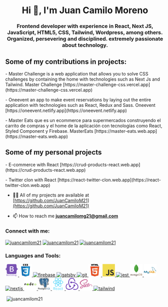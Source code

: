 <h1 align="center">Hi 👋, I'm Juan Camilo Moreno</h1>
<h3 align="center">Frontend developer with experience in React, Next JS, JavaScript, HTML5, CSS, Tailwind, Wordpress, among others. Organized, persevering and disciplined. extremely passionate about technology.</h3>

<h2>Some of my contributions in projects:</h2>

<p>- Master Challenge is a web application that allows you to solve CSS challenges by containing the home with technologies such as Next Js and Tailwind.
Master Challenge [https://master-challenge-css.vercel.app](https://master-challenge-css.vercel.app)</p>

<p>- Oneevent an app to make event reservations by laying out the entire application with technologies such as React, Redux and Sass.
Oneevent [https://oneevent.netlify.app](https://oneevent.netlify.app)</p>

<p>- Master Eats que es un ecommerce para supermercados construyendo el carrito de compras y el home de la aplicación con tecnologías como React,  Styled Component y Firebase.
MasterEats [https://master-eats.web.app](https://master-eats.web.app)</p>

<h2>Some of my personal projects</h2>
<p>- E-commerce with React [https://crud-products-react.web.app](https://crud-products-react.web.app)</p>
<p>- Twitter clon with React [https://react-twitter-clon.web.app](https://react-twitter-clon.web.app)</p>

- 👨‍💻 All of my projects are available at [https://github.com/JuanCamiloM21](https://github.com/JuanCamiloM21)

- 📫 How to reach me **juancamilomg21@gmail.com**

<h3 align="left">Connect with me:</h3>
<p align="left">
<a href="https://twitter.com/juancamilom21" target="blank"><img align="center" src="https://raw.githubusercontent.com/rahuldkjain/github-profile-readme-generator/master/src/images/icons/Social/twitter.svg" alt="juancamilom21" height="30" width="40" /></a>
<a href="https://linkedin.com/in/juancamilom21" target="blank"><img align="center" src="https://raw.githubusercontent.com/rahuldkjain/github-profile-readme-generator/master/src/images/icons/Social/linked-in-alt.svg" alt="juancamilom21" height="30" width="40" /></a>
<a href="https://instagram.com/juancamilom21" target="blank"><img align="center" src="https://raw.githubusercontent.com/rahuldkjain/github-profile-readme-generator/master/src/images/icons/Social/instagram.svg" alt="juancamilom21" height="30" width="40" /></a>
</p>

<h3 align="left">Languages and Tools:</h3>
<p align="left"> <a href="https://getbootstrap.com" target="_blank" rel="noreferrer"> <img src="https://raw.githubusercontent.com/devicons/devicon/master/icons/bootstrap/bootstrap-plain-wordmark.svg" alt="bootstrap" width="40" height="40"/> </a> <a href="https://www.w3schools.com/css/" target="_blank" rel="noreferrer"> <img src="https://raw.githubusercontent.com/devicons/devicon/master/icons/css3/css3-original-wordmark.svg" alt="css3" width="40" height="40"/> </a> <a href="https://firebase.google.com/" target="_blank" rel="noreferrer"> <img src="https://www.vectorlogo.zone/logos/firebase/firebase-icon.svg" alt="firebase" width="40" height="40"/> </a> <a href="https://www.gatsbyjs.com/" target="_blank" rel="noreferrer"> <img src="https://www.vectorlogo.zone/logos/gatsbyjs/gatsbyjs-icon.svg" alt="gatsby" width="40" height="40"/> </a> <a href="https://git-scm.com/" target="_blank" rel="noreferrer"> <img src="https://www.vectorlogo.zone/logos/git-scm/git-scm-icon.svg" alt="git" width="40" height="40"/> </a> <a href="https://www.w3.org/html/" target="_blank" rel="noreferrer"> <img src="https://raw.githubusercontent.com/devicons/devicon/master/icons/html5/html5-original-wordmark.svg" alt="html5" width="40" height="40"/> </a> <a href="https://developer.mozilla.org/en-US/docs/Web/JavaScript" target="_blank" rel="noreferrer"> <img src="https://raw.githubusercontent.com/devicons/devicon/master/icons/javascript/javascript-original.svg" alt="javascript" width="40" height="40"/> </a> <a href="https://jestjs.io" target="_blank" rel="noreferrer"> <img src="https://www.vectorlogo.zone/logos/jestjsio/jestjsio-icon.svg" alt="jest" width="40" height="40"/> </a> <a href="https://www.mongodb.com/" target="_blank" rel="noreferrer"> <img src="https://raw.githubusercontent.com/devicons/devicon/master/icons/mongodb/mongodb-original-wordmark.svg" alt="mongodb" width="40" height="40"/> </a> <a href="https://www.mysql.com/" target="_blank" rel="noreferrer"> <img src="https://raw.githubusercontent.com/devicons/devicon/master/icons/mysql/mysql-original-wordmark.svg" alt="mysql" width="40" height="40"/> </a> <a href="https://nextjs.org/" target="_blank" rel="noreferrer"> <img src="https://cdn.worldvectorlogo.com/logos/nextjs-2.svg" alt="nextjs" width="40" height="40"/> </a> <a href="https://nodejs.org" target="_blank" rel="noreferrer"> <img src="https://raw.githubusercontent.com/devicons/devicon/master/icons/nodejs/nodejs-original-wordmark.svg" alt="nodejs" width="40" height="40"/> </a> <a href="https://www.postgresql.org" target="_blank" rel="noreferrer"> <img src="https://raw.githubusercontent.com/devicons/devicon/master/icons/postgresql/postgresql-original-wordmark.svg" alt="postgresql" width="40" height="40"/> </a> <a href="https://reactjs.org/" target="_blank" rel="noreferrer"> <img src="https://raw.githubusercontent.com/devicons/devicon/master/icons/react/react-original-wordmark.svg" alt="react" width="40" height="40"/> </a> <a href="https://redux.js.org" target="_blank" rel="noreferrer"> <img src="https://raw.githubusercontent.com/devicons/devicon/master/icons/redux/redux-original.svg" alt="redux" width="40" height="40"/> </a> <a href="https://sass-lang.com" target="_blank" rel="noreferrer"> <img src="https://raw.githubusercontent.com/devicons/devicon/master/icons/sass/sass-original.svg" alt="sass" width="40" height="40"/> </a> <a href="https://tailwindcss.com/" target="_blank" rel="noreferrer"> <img src="https://www.vectorlogo.zone/logos/tailwindcss/tailwindcss-icon.svg" alt="tailwind" width="40" height="40"/> </a> </p>

<!--
<p><img align="left" src="https://github-readme-stats.vercel.app/api/top-langs?username=juancamilom21&show_icons=true&locale=en&layout=compact" alt="juancamilom21" /></p>
-->

<p>&nbsp;<img align="center" src="https://github-readme-stats.vercel.app/api?username=juancamilom21&show_icons=true&locale=en&hide=contribs&count_private=true&theme=github_dark&include_all_commits=true" alt="juancamilom21" /></p>
